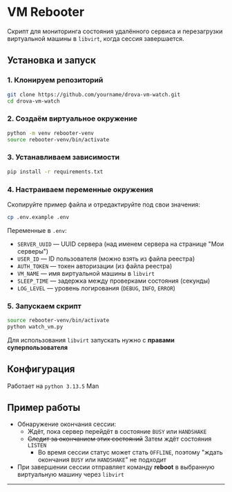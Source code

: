 
# VM Rebooter

Скрипт для мониторинга состояния удалённого сервиса и перезагрузки виртуальной машины в `libvirt`, когда сессия завершается.  

## Установка и запуск

### 1. Клонируем репозиторий

```bash
git clone https://github.com/yourname/drova-vm-watch.git
cd drova-vm-watch
````

### 2. Создаём виртуальное окружение

```bash
python -m venv rebooter-venv
source rebooter-venv/bin/activate
```

### 3. Устанавливаем зависимости

```bash
pip install -r requirements.txt
```

### 4. Настраиваем переменные окружения

Скопируйте пример файла и отредактируйте под свои значения:

```bash
cp .env.example .env
```

Переменные в `.env`:

* `SERVER_UUID` — UUID сервера (над именем сервера на странице "Мои серверы")
* `USER_ID` — ID пользователя (можно взять из файла реестра)
* `AUTH_TOKEN` — токен авторизации (из файла реестра)
* `VM_NAME` — имя виртуальной машины в `libvirt`
* `SLEEP_TIME` — задержка между проверками состояния (секунды)
* `LOG_LEVEL` — уровень логирования (`DEBUG`, `INFO`, `ERROR`)

### 5. Запускаем скрипт

```bash
source rebooter-venv/bin/activate
python watch_vm.py
```

Для использования `libvirt` запускать нужно с **правами суперпользователя**

## Конфигурация

Работает на `python 3.13.5`
Man

## Пример работы

* Обнаружение окончания сессии:
  * Ждёт, пока сервер перейдёт в состояние `BUSY` или `HANDSHAKE`
  * ~~Следит за окончанием этих состояний~~ Затем ждёт состояния `LISTEN`
    * Во время сессии статус может стать `OFFLINE`, поэтому "ждать окончания `BUSY` или `HANDSHAKE`" не подходит
* При завершении сессии отправляет команду **reboot** в выбранную виртуальную машину через `libvirt`

---
